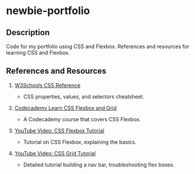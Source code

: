 # newbie-portfolio

## Description

Code for my portfolio using CSS and Flexbox. References and resources for learning CSS and Flexbox.

## References and Resources

1. [W3Schools CSS Reference](https://www.w3schools.com/cssref/index.php)
   - CSS properties, values, and selectors cheatsheet.

2. [Codecademy Learn CSS Flexbox and Grid](https://www.codecademy.com/courses/learn-css-flexbox-and-grid/lessons/learn-flexbox/exercises/align-content)
   - A Codecademy course that covers CSS Flexbox.

3. [YouTube Video: CSS Flexbox Tutorial](https://youtu.be/PwWHL3RyQgk?si=YzV8biSoIPZD4Cjd)
   - Tutorial on CSS Flexbox, explaining the basics.

4. [YouTube Video: CSS Grid Tutorial](https://www.youtube.com/watch?v=HkNNyDtm7mg&t=1369s)
   - Detailed tutorial building a nav bar, troubleshooting flex boxes.


